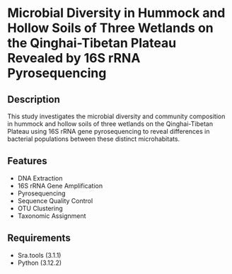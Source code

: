 # Microbial Diversity in Hummock and Hollow Soils of Three Wetlands on the Qinghai-Tibetan Plateau Revealed by 16S rRNA Pyrosequencing
## Description
This study investigates the microbial diversity and community composition in hummock and hollow soils of three wetlands on the Qinghai-Tibetan Plateau using 16S rRNA gene pyrosequencing to reveal differences in bacterial populations between these distinct microhabitats.

## Features
- DNA Extraction
- 16S rRNA Gene Amplification
- Pyrosequencing
- Sequence Quality Control
- OTU Clustering
- Taxonomic Assignment

## Requirements
- Sra.tools (3.1.1)
- Python (3.12.2)
